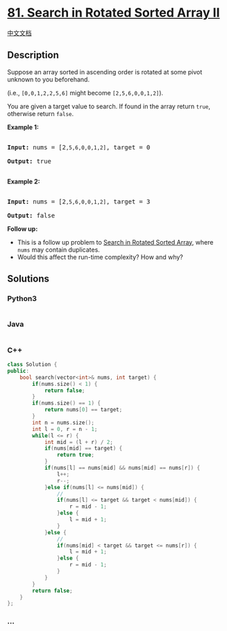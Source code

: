 # [81. Search in Rotated Sorted Array II](https://leetcode.com/problems/search-in-rotated-sorted-array-ii)

[中文文档](/solution/0000-0099/0081.Search%20in%20Rotated%20Sorted%20Array%20II/README.md)

## Description

<p>Suppose an array sorted in ascending order is rotated at some pivot unknown to you beforehand.</p>

<p>(i.e., <code>[0,0,1,2,2,5,6]</code> might become <code>[2,5,6,0,0,1,2]</code>).</p>

<p>You are given a target value to search. If found in the array return <code>true</code>, otherwise return <code>false</code>.</p>

<p><strong>Example 1:</strong></p>

<pre>

<strong>Input:</strong> nums = [2<code>,5,6,0,0,1,2]</code>, target = 0

<strong>Output:</strong> true

</pre>

<p><strong>Example 2:</strong></p>

<pre>

<strong>Input:</strong> nums = [2<code>,5,6,0,0,1,2]</code>, target = 3

<strong>Output:</strong> false</pre>

<p><strong>Follow up:</strong></p>

<ul>
    <li>This is a follow up problem to&nbsp;<a href="/problems/search-in-rotated-sorted-array/description/">Search in Rotated Sorted Array</a>, where <code>nums</code> may contain duplicates.</li>
    <li>Would this affect the run-time complexity? How and why?</li>
</ul>

## Solutions

<!-- tabs:start -->

### **Python3**

```python

```

### **Java**

```java

```

### **C++**

<!-- 这里可写当前语言的特殊实现逻辑 -->

```cpp
class Solution {
public:
    bool search(vector<int>& nums, int target) {
        if(nums.size() < 1) {
            return false;
        }
        if(nums.size() == 1) {
            return nums[0] == target;
        }
        int n = nums.size();
        int l = 0, r = n - 1;
        while(l <= r) {
            int mid = (l + r) / 2;
            if(nums[mid] == target) {
                return true;
            }
            if(nums[l] == nums[mid] && nums[mid] == nums[r]) {
                l++;
                r--;
            }else if(nums[l] <= nums[mid]) {
                //
                if(nums[l] <= target && target < nums[mid]) {
                    r = mid - 1;
                }else {
                    l = mid + 1;
                }
            }else {
                //
                if(nums[mid] < target && target <= nums[r]) {
                    l = mid + 1;
                }else {
                    r = mid - 1;
                }
            }
        }
        return false;
    }
};
```

### **...**

```

```

<!-- tabs:end -->
